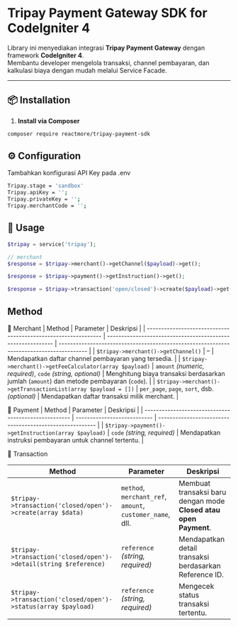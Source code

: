 # Tripay Payment Gateway SDK for CodeIgniter 4

Library ini menyediakan integrasi **Tripay Payment Gateway** dengan framework **CodeIgniter 4**.  
Membantu developer mengelola transaksi, channel pembayaran, dan kalkulasi biaya dengan mudah melalui Service Facade.

---

## 📦 Installation

1. **Install via Composer**
```bash
composer require reactmore/tripay-payment-sdk
```

## ⚙️ Configuration

Tambahkan konfigurasi API Key pada .env
```bash
Tripay.stage = 'sandbox'
Tripay.apiKey = '';
Tripay.privateKey = '';
Tripay.merchantCode = '';
```

## 🚀 Usage
```php
$tripay = service('tripay');

// merchant 
$response = $tripay->merchant()->getChannel($payload)->get();

$response = $tripay->payment()->getInstruction()->get();

$response = $tripay->transaction('open/closed')->create($payload)->get();
```

## Method

🔹 Merchant
| Method                                                         | Parameter                                                   | Deskripsi                                                                                |
| -------------------------------------------------------------- | ----------------------------------------------------------- | ---------------------------------------------------------------------------------------- |
| `$tripay->merchant()->getChannel()`                            | –                                                           | Mendapatkan daftar channel pembayaran yang tersedia.                                     |
| `$tripay->merchant()->getFeeCalculator(array $payload)`        | `amount` *(numeric, required)*, `code` *(string, optional)* | Menghitung biaya transaksi berdasarkan jumlah (`amount`) dan metode pembayaran (`code`). |
| `$tripay->merchant()->getTransactionList(array $payload = [])` | `per_page`, `page`, `sort`, dsb. *(optional)*               | Mendapatkan daftar transaksi milik merchant.                                             |

🔹 Payment
| Method                                               | Parameter                   | Deskripsi                                                |
| ---------------------------------------------------- | --------------------------- | -------------------------------------------------------- |
| `$tripay->payment()->getInstruction(array $payload)` | `code` *(string, required)* | Mendapatkan instruksi pembayaran untuk channel tertentu. |


🔹 Transaction

| Method                                                      | Parameter                                                 | Deskripsi                                              |
| ----------------------------------------------------------- | --------------------------------------------------------- | ------------------------------------------------------ |
| `$tripay->transaction('closed/open')->create(array $data)`       | `method`, `merchant_ref`, `amount`, `customer_name`, dll. | Membuat transaksi baru dengan mode **Closed atau open Payment**. |
| `$tripay->transaction('closed/open')->detail(string $reference)` | `reference` *(string, required)*                          | Mendapatkan detail transaksi berdasarkan Reference ID. |
| `$tripay->transaction('closed/open')->status(array $payload)`    | `reference` *(string, required)*                          | Mengecek status transaksi tertentu.                    |



